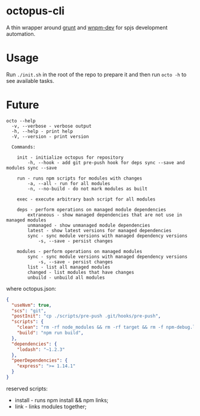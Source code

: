 # octopus-cli

A thin wrapper around [grunt](http://gruntjs.com/) and [wnpm-dev](https://github.com/wix-private/wnpm/tree/master/wnpm-dev) for spjs development automation.

# Usage

Run `./init.sh` in the root of the repo to prepare it and then run `octo -h` to see available tasks.

# Future

```
octo --help
  -v, --verbose - verbose output
  -h, --help - print help
  -V, --version - print version
	
  Commands:
    
    init - initialize octopus for repository
        -h, --hook - add git pre-push hook for deps sync --save and modules sync --save 
    
	run - runs npm scripts for modules with changes
		-a, --all - run for all modules
		-n, --no-build - do not mark modules as built	

	exec - execute arbitrary bash script for all modules

	deps - perform operations on managed module dependencies
	    extraneous - show managed dependencies that are not use in managed modules 
		unmanaged - show unmanaged module dependencies
		latest - show latest versions for managed dependencies
		sync - sync module versions with managed dependency versions
			-s, --save - persist changes

	modules - perform operations on managed modules
		sync - sync module versions with managed dependency versions
			-s, --save - persist changes
		list - list all managed modules
        changed - list modules that have changes
        unbuild - unbuild all modules
```

where octopus.json:

```json
{
  "useNvm": true,
  "scs": "git",
  "postInit": "cp ./scripts/pre-push .git/hooks/pre-push",
  "scripts": {
    "clean": "rm -rf node_modules && rm -rf target && rm -f npm-debug.log && rm -f npm-shrinkwrap.json",
    "build": "npm run build",
  },
  "dependencies": {
    "lodash": "~1.2.3"
  },
  "peerDependencies": {
    "express": ">= 1.14.1"
  }
}
```

reserved scripts: 
 - install - runs npm install && npm links;
 - link - links modules together;
